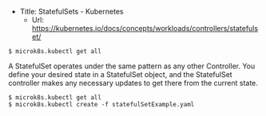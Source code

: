 * Title:	StatefulSets - Kubernetes
  * Url:	https://kubernetes.io/docs/concepts/workloads/controllers/statefulset/

```
$ microk8s.kubectl get all
```

A StatefulSet operates under the same pattern as any other Controller. 
You define your desired state in a StatefulSet object, and the StatefulSet 
controller makes any necessary updates to get there from the current state.

```
$ microk8s.kubectl get all
$ microk8s.kubectl create -f statefulSetExample.yaml 
```


